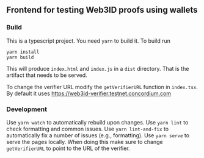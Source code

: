 ## Frontend for testing Web3ID proofs using wallets

### Build

This is a typescript project. You need `yarn` to build it. To build run

```
yarn install
yarn build
```

This will produce `index.html` and `index.js` in a `dist` directory. That is the artifact that needs to be served.

To change the verifier URL modify the `getVerifierURL` function in `index.tsx`.
By default it uses https://web3id-verifier.testnet.concordium.com

### Development

Use `yarn watch` to automatically rebuild upon changes.
Use `yarn lint` to check formatting and common issues. Use `yarn lint-and-fix` to automatically fix a number of issues (e.g., formatting).
Use `yarn serve` to serve the pages locally. When doing this make sure to change `getVerifierURL` to point to the URL of the verifier.
